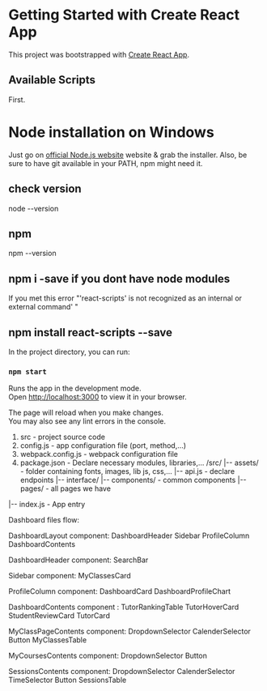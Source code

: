 
# Getting Started with Create React App

This project was bootstrapped with [Create React App](https://github.com/facebook/create-react-app).

## Available Scripts
First. 
# Node installation on Windows
Just go on [official Node.js website](http://nodejs.org/) website & grab the installer. Also, be sure to have git available in your PATH, npm might need it.
## check version
node --version
## npm
npm --version
## npm i -save if you dont have node modules
If you met this error "'react-scripts' is not recognized as an internal or external command' "
## npm install react-scripts --save

In the project directory, you can run:

### `npm start`

Runs the app in the development mode.\
Open [http://localhost:3000](http://localhost:3000) to view it in your browser.

The page will reload when you make changes.\
You may also see any lint errors in the console.

1. src - project source code
2. config.js - app configuration file (port, method,...)
3. webpack.config.js - webpack configuration file
4. package.json - Declare necessary modules, libraries,...
/src/
    |-- assets/ - folder containing fonts, images, lib js, css,...
    |-- api.js - declare endpoints
|-- interface/
    |-- components/ - common components
    |-- pages/ - all pages we have

    
|-- index.js - App entry

Dashboard files flow:


DashboardLayout component:
    DashboardHeader
    Sidebar
    ProfileColumn
    DashboardContents

DashboardHeader component:
    SearchBar

Sidebar component:
    MyClassesCard

ProfileColumn component:
    DashboardCard
    DashboardProfileChart

DashboardContents component :
    TutorRankingTable
    TutorHoverCard
    StudentReviewCard
    TutorCard

MyClassPageContents component:
    DropdownSelector
    CalenderSelector
    Button
    MyClassesTable

MyCoursesContents component:
    DropdownSelector
    Button

SessionsContents component:
    DropdownSelector
    CalenderSelector
    TimeSelector
    Button
    SessionsTable
